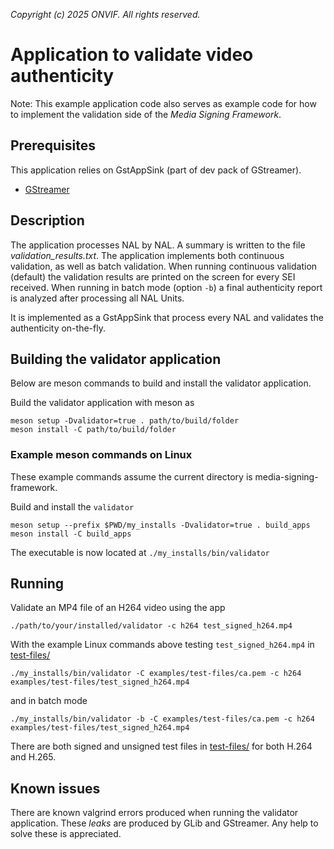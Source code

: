 *Copyright (c) 2025 ONVIF. All rights reserved.*

# Application to validate video authenticity
Note: This example application code also serves as example code for how to implement the
validation side of the *Media Signing Framework*.

## Prerequisites
This application relies on GstAppSink (part of dev pack of GStreamer).
- [GStreamer](https://gstreamer.freedesktop.org/documentation/installing/index.html?gi-language=c)

## Description
The application processes NAL by NAL. A summary is written to the file
*validation_results.txt*. The application implements both continuous validation, as well
as batch validation. When running continuous validation (default) the validation results
are printed on the screen for every SEI received. When running in batch mode (option `-b`)
a final authenticity report is analyzed after processing all NAL Units.

It is implemented as a GstAppSink that process every NAL and validates the authenticity
on-the-fly.

## Building the validator application
Below are meson commands to build and install the validator application.

Build the validator application with meson as
```
meson setup -Dvalidator=true . path/to/build/folder
meson install -C path/to/build/folder
```

### Example meson commands on Linux
These example commands assume the current directory is media-signing-framework.

Build and install the `validator`
```
meson setup --prefix $PWD/my_installs -Dvalidator=true . build_apps
meson install -C build_apps
```
The executable is now located at `./my_installs/bin/validator`

## Running
Validate an MP4 file of an H264 video using the app
```
./path/to/your/installed/validator -c h264 test_signed_h264.mp4
```
With the example Linux commands above testing `test_signed_h264.mp4` in
[test-files/](../../test-files/)
```
./my_installs/bin/validator -C examples/test-files/ca.pem -c h264 examples/test-files/test_signed_h264.mp4
```
and in batch mode
```
./my_installs/bin/validator -b -C examples/test-files/ca.pem -c h264 examples/test-files/test_signed_h264.mp4
```

There are both signed and unsigned test files in [test-files/](../../test-files/) for both
H.264 and H.265.

## Known issues
There are known valgrind errors produced when running the validator application. These
*leaks* are produced by GLib and GStreamer. Any help to solve these is appreciated.
